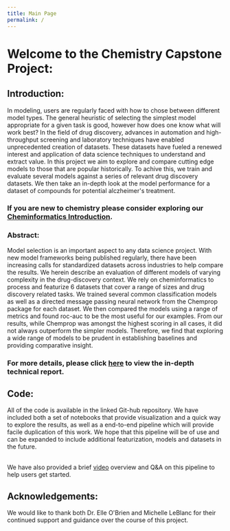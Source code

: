 ```yaml
---
title: Main Page
permalink: /
---
```

# Welcome to the Chemistry Capstone Project:

## Introduction: 

In modeling, users are regularly faced with how to chose between different model types. The general heuristic of selecting the simplest model appropriate for a given task is good, however how does one know what will work best? In the field of drug discovery, advances in automation and high-throughput screening and laboratory techniques have enabled unprecedented creation of datasets. These datasets have fueled a renewed interest and application of data science techniques to understand and extract value. In this project we aim to explore and compare cutting edge models to those that are popular historically. To achive this, we train and evaluate several models against a series of relevant drug discovery datasets. We then take an in-depth look at the model performance for a dataset of compounds for potential alczheimer's treatment. 

### If you are new to chemistry please consider exploring our [Cheminformatics Introduction](Chemistry_Intro/index.md). 

### Abstract:

Model selection is an important aspect to any data science project. With new model frameworks being published regularly, there have been increasing calls for standardized datasets across industries to help compare the results. We herein describe an evaluation of different models of varying complexity in the drug-discovery context. We rely on cheminformatics to process and featurize 6 datasets that cover a range of sizes and drug discovery related tasks. We trained several common classification models as well as a directed message passing neural network from the Chemprop package for each dataset. We then compared the models using a range of metrics and found roc-auc to be the most useful for our examples. From our results, while Chemprop was amongst the highest scoring in all cases, it did not always outperform the simpler models. Therefore, we find that exploring a wide range of models to be prudent in establishing baselines and providing comparative insight. 

### For more details, please click [here](BlogPost.pdf) to view the in-depth technical report.

## Code:

All of the code is available in the linked Git-hub repository. We have included both a set of notebooks that provide visualization and a quick way to explore the results, as well as a end-to-end pipeline which will provide facile duplication of this work. We hope that this pipeline will be of use and can be expanded to include additional featurization, models and datasets in the future. <br><br>

We have also provided a brief [video](https://drive.google.com/file/d/1VzaYKBJP9WgfkLmqmSXuuMPifh6q9_iX/view?usp=sharing) overview and Q&A on this pipeline to help users get started. 

## Acknowledgements:

We would like to thank both Dr. Elle O'Brien and Michelle LeBlanc for their continued support and guidance over the course of this project.
